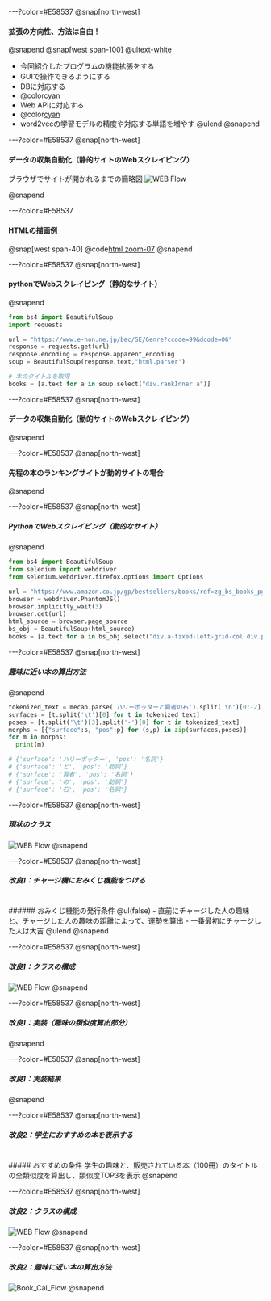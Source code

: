 ---?color=#E58537
@snap[north-west]
#### **拡張の方向性、方法は自由！**
@snapend
@snap[west span-100]
@ul[text-white](false)
- 今回紹介したプログラムの機能拡張をする
- GUIで操作できるようにする
- DBに対応する
- @color[cyan](***データの取得方法を工夫する（Webスクレイピング）***)
- Web APIに対応する
- @color[cyan](***形態素解析を用いた自然言語処理***)
- word2vecの学習モデルの精度や対応する単語を増やす
@ulend
@snapend

---?color=#E58537
@snap[north-west]
#### **データの収集自動化（静的サイトのWebスクレイピング）**
ブラウザでサイトが開かれるまでの簡略図
![WEB Flow](assets/img/static_website_flow.png)

@snapend

---?color=#E58537
#### **HTMLの描画例**
@snap[west span-40]
@code[html zoom-07](hoge.html)
@snapend

---?color=#E58537
@snap[north-west]
#### **pythonでWebスクレイピング（静的なサイト）**
@snapend
```python
from bs4 import BeautifulSoup
import requests

url = "https://www.e-hon.ne.jp/bec/SE/Genre?ccode=99&dcode=06"
response = requests.get(url)
response.encoding = response.apparent_encoding
soup = BeautifulSoup(response.text,"html.parser")

# 本のタイトルを取得
books = [a.text for a in soup.select("div.rankInner a")]
```
---?color=#E58537
@snap[north-west]
#### **データの収集自動化（動的サイトのWebスクレイピング）**
@snapend

---?color=#E58537
@snap[north-west]
#### **先程の本のランキングサイトが動的サイトの場合**
@snapend

---?color=#E58537
@snap[north-west]
##### **PythonでWebスクレイピング（動的なサイト）**
@snapend
```python
from bs4 import BeautifulSoup
from selenium import webdriver
from selenium.webdriver.firefox.options import Options

url = "https://www.amazon.co.jp/gp/bestsellers/books/ref=zg_bs_books_pg_1?ie=UTF8&pg=1"
browser = webdriver.PhantomJS()
browser.implicitly_wait(3)
browser.get(url)
html_source = browser.page_source
bs_obj = BeautifulSoup(html_source)
books = [a.text for a in bs_obj.select("div.a-fixed-left-grid-col div.p13n-sc-truncated")]
```

---?color=#E58537
@snap[north-west]
##### **趣味に近い本の算出方法**
@snapend
```python
tokenized_text = mecab.parse('ハリーポッターと賢者の石').split('\n')[0:-2]
surfaces = [t.split('\t')[0] for t in tokenized_text]
poses = [t.split('\t')[3].split('-')[0] for t in tokenized_text]
morphs = [{"surface":s, "pos":p} for (s,p) in zip(surfaces,poses)]
for m in morphs:
  print(m)

# {'surface': 'ハリーポッター', 'pos': '名詞'}
# {'surface': 'と', 'pos': '助詞'}
# {'surface': '賢者', 'pos': '名詞'}
# {'surface': 'の', 'pos': '助詞'}
# {'surface': '石', 'pos': '名詞'}
```
---?color=#E58537
@snap[north-west]
##### **現状のクラス**
![WEB Flow](assets/img/base.png)
@snapend

---?color=#E58537
@snap[north-west]
##### **改良1：チャージ機におみくじ機能をつける**
<br>
###### おみくじ機能の発行条件
@ul(false)
- 直前にチャージした人の趣味と、チャージした人の趣味の距離によって、運勢を算出
- 一番最初にチャージした人は大吉
@ulend
@snapend

---?color=#E58537
@snap[north-west]
##### **改良1：クラスの構成**
![WEB Flow](assets/img/improve1.png)
@snapend

---?color=#E58537
@snap[north-west]
##### **改良1：実装（趣味の類似度算出部分）**
@snapend

---?color=#E58537
@snap[north-west]
##### **改良1：実装結果**
@snapend

---?color=#E58537
@snap[north-west]
##### **改良2：学生におすすめの本を表示する**
<br>
##### おすすめの条件
学生の趣味と、販売されている本（100冊）のタイトルの全類似度を算出し、類似度TOP3を表示
@snapend

---?color=#E58537
@snap[north-west]
##### **改良2：クラスの構成**
![WEB Flow](assets/img/improve2.png)
@snapend

---?color=#E58537
@snap[north-west]
##### **改良2：趣味に近い本の算出方法**
![Book_Cal_Flow](assets/img/book_cal_flow.svg)
@snapend
